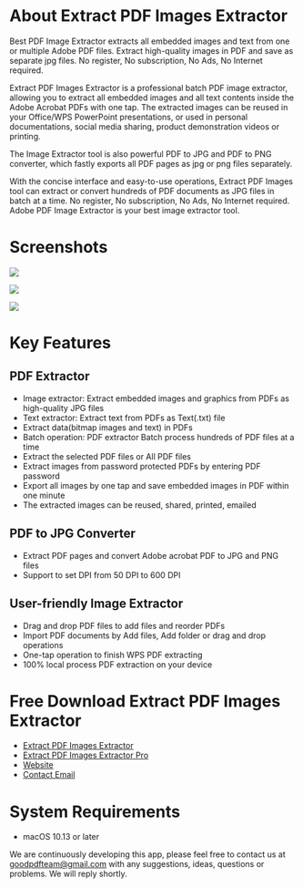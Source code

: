 # About Extract PDF Images Extractor
Best PDF Image Extractor extracts all embedded images and text from one or multiple Adobe PDF files. Extract high-quality images in PDF and save as separate jpg files. No register, No subscription, No Ads, No Internet required.

Extract PDF Images Extractor is a professional batch PDF image extractor, allowing you to extract all embedded images and all text contents inside the Adobe Acrobat PDFs with one tap. The extracted images can be reused in your Office/WPS PowerPoint presentations, or used in personal documentations, social media sharing, product demonstration videos or printing.

The Image Extractor tool is also powerful PDF to JPG and PDF to PNG converter, which fastly exports all PDF pages as jpg or png files separately.

With the concise interface and easy-to-use operations, Extract PDF Images tool can extract or convert hundreds of PDF documents as JPG files in batch at a time. No register, No subscription, No Ads, No Internet required. Adobe PDF Image Extractor is your best image extractor tool.

# Screenshots
![](https://is1-ssl.mzstatic.com/image/thumb/PurpleSource211/v4/37/89/8e/37898eb5-eab7-786c-9c48-902c15ae2d6e/EN_1.png/626x0w.webp)

![](https://is1-ssl.mzstatic.com/image/thumb/PurpleSource221/v4/1e/f3/02/1ef30273-b387-bee0-a884-54e4d6f9a26e/EN_2.png/626x0w.webp)

![](https://is1-ssl.mzstatic.com/image/thumb/PurpleSource211/v4/b9/40/ce/b940ceba-05e8-425d-e59a-0531e5ac07fc/EN_3.png/626x0w.webp)


# Key Features
## PDF Extractor
- Image extractor: Extract embedded images and graphics from PDFs as high-quality JPG files
- Text extractor: Extract text from PDFs as Text(.txt) file
- Extract data(bitmap images and text) in PDFs
- Batch operation: PDF extractor Batch process hundreds of PDF files at a time
- Extract the selected PDF files or All PDF files
- Extract images from password protected PDFs by entering PDF password
- Export all images by one tap and save embedded images in PDF within one minute
- The extracted images can be reused, shared, printed, emailed

## PDF to JPG Converter
- Extract PDF pages and convert Adobe acrobat PDF to JPG and PNG files
- Support to set DPI from 50 DPI to 600 DPI

## User-friendly Image Extractor
- Drag and drop PDF files to add files and reorder PDFs
- Import PDF documents by Add files, Add folder or drag and drop operations
- One-tap operation to finish WPS PDF extracting
- 100% local process PDF extraction on your device

# Free Download Extract PDF Images Extractor
- [Extract PDF Images Extractor](https://apps.apple.com/app/extract-pdf-images-extractor/id6740157607)
- [Extract PDF Images Extractor Pro](https://apps.apple.com/app/batch-extract-pdf-images-pro/id6740157769)
- [Website](https://sites.google.com/view/good-pdf)
- [Contact Email](https://github.com/FastPDFTeam/fast-pdf-to-office-converter/wiki/goodpdfteam@gmail.com)

# System Requirements
- macOS 10.13 or later

We are continuously developing this app, please feel free to contact us at goodpdfteam@gmail.com with any suggestions, ideas, questions or problems. We will reply shortly.
